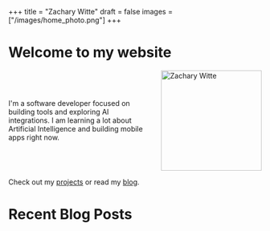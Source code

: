 +++
title = "Zachary Witte"
draft = false
images = ["/images/home_photo.png"]
+++



# Welcome to my website 

<div style="display: flex; align-items: center; gap: 2rem; max-width: 1200px;">
  <p style="flex: 1; margin: 0;">
    I'm a software developer focused on building tools and exploring AI integrations. 
    I am learning a lot about Artificial Intelligence and building mobile apps right now.     
  </p>
  <img src="/images/home_photo.png" alt="Zachary Witte" 
       style="width: 200px; height: auto; flex-shrink: 0;" />
</div>



Check out my [projects](/projects/) or read my [blog](/posts/).

# Recent Blog Posts